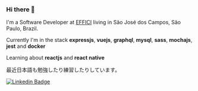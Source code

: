 ### Hi there 👋

I'm a Software Developer at [EFFICI](https://effici.com.br/) living in São José dos Campos, São Paulo, Brazil.


Currently I'm in the stack **expressjs**, **vuejs**, **graphql**, **mysql**, **sass**, **mochajs**, **jest** and **docker**


Learning about **reactjs** and **react native**


最近日本語も勉強したり練習したりしています。


[![Linkedin Badge](https://img.shields.io/badge/-LinkedIn-blue?style=flat-square&logo=Linkedin&logoColor=white&link=https://www.linkedin.com/in/rafaelfsilva1/)](https://www.linkedin.com/in/rafaelfsilva1/)
